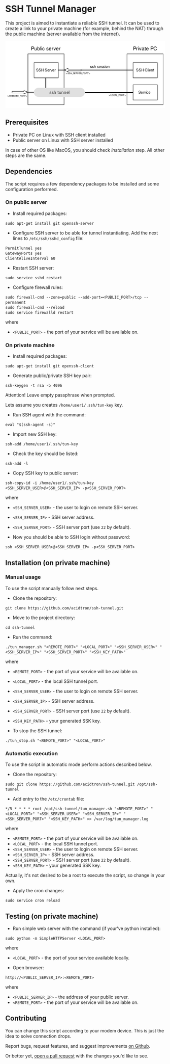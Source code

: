 # SSH Tunnel Manager

This project is aimed to instantiate a reliable SSH tunnel.
It can be used to create a link to your private machine (for example, behind the NAT)
through the public machine (server available from the internet).

![ssh tunnel](docs/ssh-tunnel.png)

## Prerequisites

- Private PC on Linux with SSH client installed
- Public server on Linux with SSH server installed

In case of other OS like MacOS, you should check _installation_ step. All other steps are the same.

## Dependencies

The script requires a few dependency packages to be installed and some configuration performed.

### On public server

- Install required packages:
```
sudo apt-get install git openssh-server
```

- Configure SSH server to be able for tunnel instantiating. Add the next lines to `/etc/ssh/sshd_config` file:
```
PermitTunnel yes
GatewayPorts yes
ClientAliveInterval 60
```

- Restart SSH server:
```
sudo service sshd restart
```

- Configure firewall rules:
```
sudo firewall-cmd --zone=public --add-port=<PUBLIC_PORT>/tcp --permanent
sudo firewall-cmd --reload
sudo service firewalld restart
```
where
  - `<PUBLIC_PORT>` - the port of your service will be available on.


### On private machine

- Install required packages:
```
sudo apt-get install git openssh-client
```

- Generate public/private SSH key pair:
```
ssh-keygen -t rsa -b 4096
```
Attention! Leave empty passphrase when prompted.

Lets assume you creates `/home/user1/.ssh/tun-key` key.

- Run SSH agent with the command:
```
eval "$(ssh-agent -s)"
```

- Import new SSH key:
```
ssh-add /home/user1/.ssh/tun-key
```

- Check the key should be listed:
```
ssh-add -l
```

- Copy SSH key to public server:
```
ssh-copy-id -i /home/user1/.ssh/tun-key <SSH_SERVER_USER>@<SSH_SERVER_IP> -p<SSH_SERVER_PORT>
```
where
  - `<SSH_SERVER_USER>` - the user to login on remote SSH server.
  - `<SSH_SERVER_IP>` - SSH server address.
  - `<SSH_SERVER_PORT>` - SSH server port (use `22` by default).


- Now you should be able to SSH login without password:
```
ssh <SSH_SERVER_USER>@<SSH_SERVER_IP> -p<SSH_SERVER_PORT>
```

## Installation (on private machine)

### Manual usage

To use the script manually follow next steps.

- Clone the repository:
```
git clone https://github.com/acidtron/ssh-tunnel.git
```

- Move to the project directory:
```
cd ssh-tunnel
```

- Run the command:
```
./tun_manager.sh "<REMOTE_PORT>" "<LOCAL_PORT>" "<SSH_SERVER_USER>" "<SSH_SERVER_IP>" "<SSH_SERVER_PORT>" "<SSH_KEY_PATH>"
```
where
  - `<REMOTE_PORT>` - the port of your service will be available on.
  - `<LOCAL_PORT>` - the local SSH tunnel port.
  - `<SSH_SERVER_USER>` - the user to login on remote SSH server.
  - `<SSH_SERVER_IP>` - SSH server address.
  - `<SSH_SERVER_PORT>` - SSH server port (use `22` by default).
  - `<SSH_KEY_PATH>` - your generated SSK key.


- To stop the SSH tunnel:
```
./tun_stop.sh "<REMOTE_PORT>" "<LOCAL_PORT>"
```

### Automatic execution
To use the script in automatic mode perform actions described below.
- Clone the repository:
```
sudo git clone https://github.com/acidtron/ssh-tunnel.git /opt/ssh-tunnel
```
- Add entry to the `/etc/crontab` file:
```
*/5 * * * * root /opt/ssh-tunnel/tun_manager.sh "<REMOTE_PORT>" "<LOCAL_PORT>" "<SSH_SERVER_USER>" "<SSH_SERVER_IP>" "<SSH_SERVER_PORT>" "<SSH_KEY_PATH>" >> /var/log/tun_manager.log
```
where
  - `<REMOTE_PORT>` - the port of your service will be available on.
  - `<LOCAL_PORT>` - the local SSH tunnel port.
  - `<SSH_SERVER_USER>` - the user to login on remote SSH server.
  - `<SSH_SERVER_IP>` - SSH server address.
  - `<SSH_SERVER_PORT>` - SSH server port (use `22` by default).
  - `<SSH_KEY_PATH>` - your generated SSK key.

Actually, it's not desired to be a root to execute the script, so change in your own.

- Apply the cron changes:
```
sudo service cron reload
```

## Testing (on private machine)

- Run simple web server with the command (if your've python installed):
```
sudo python -m SimpleHTTPServer <LOCAL_PORT>
```
where
  - `<LOCAL_PORT>` - the port of your service available locally.



- Open browser:
```
http://<PUBLIC_SERVER_IP>:<REMOTE_PORT>
```
where
  - `<PUBLIC_SERVER_IP>` - the address of your public server.
  - `<REMOTE_PORT>` - the port of your service will be available on.


## Contributing
You can change this script according to your modem device. This is just the idea to solve connection drops.

Report bugs, request features, and suggest improvements [on Github](https://github.com/acidtron/ssh-tunnel/issues).

Or better yet, [open a pull request](https://github.com/acidtron/ssh-tunnel/compare) with the changes you'd like to see.
